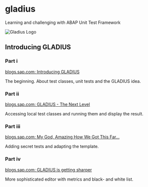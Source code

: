 # gladius
Learning and challenging with ABAP Unit Test Framework

![Gladius Logo](/Logo_Gladius_01.png)

## Introducing GLADIUS

### Part i

[blogs.sap.com: Introducing GLADIUS](https://blogs.sap.com/2018/06/25/introducing-gladius/)

The beginning. About test classes, unit tests and the GLADIUS idea.

### Part ii

[blogs.sap.com: GLADIUS - The Next Level](https://blogs.sap.com/2018/07/05/gladius-the-next-level/)

Accessing local test classes and running them and display the result.

### Part iii
[blogs.sap.com: My God, Amazing How We Got This Far...](https://blogs.sap.com/2018/07/12/my-god-amazing-how-we-got-this-far-gladius-secrets/)

Adding secret tests and adapting the template.

### Part iv

[blogs.sap.com: GLADIUS is getting sharper](https://blogs.sap.com/2019/05/24/gladius-is-getting-sharper/)

More sophisticated editor with metrics and black- and white list.
